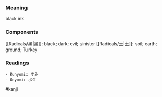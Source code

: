 ### Meaning

black ink

### Components

[[Radicals/黑|黑]]: black; dark; evil; sinister [[Radicals/土|土]]: soil; earth; ground; Turkey

### Readings

```
- Kunyomi: すみ
- Onyomi: ボク
```

#kanji